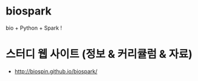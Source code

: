 # biospark
bio + Python + Spark !


# 스터디 웹 사이트 (정보 & 커리큘럼 & 자료)
* http://biospin.github.io/biospark/

